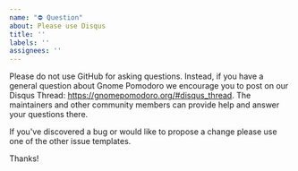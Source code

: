 ```yaml
---
name: "⛔ Question"
about: Please use Disqus
title: ''
labels: ''
assignees: ''
---
```


Please do not use GitHub for asking questions. Instead, if you have a general question about Gnome Pomodoro we encourage you to post on our Disqus Thread: https://gnomepomodoro.org/#disqus_thread. The maintainers and other community members can provide help and answer your questions there.

If you've discovered a bug or would like to propose a change please use one of the other issue templates.

Thanks!
